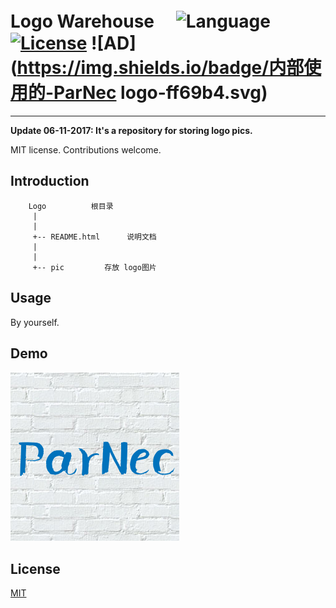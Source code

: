

# Logo Warehouse　 ![Language](https://img.shields.io/badge/format-jpg-orange.svg) [![License](https://img.shields.io/badge/license-MIT-blue.svg)](./LICENSE.md) ![AD](https://img.shields.io/badge/内部使用的-ParNec logo-ff69b4.svg)


-----------------


**Update 06-11-2017: It's a repository for storing logo pics.**

MIT license. Contributions welcome.

## Introduction

	    Logo          根目录
	     |
	     |
	     +-- README.html      说明文档
	     |
	     |
	     +-- pic         存放 logo图片



## Usage

By yourself.

## Demo
![](https://github.com/parnec/Logo/blob/master/pic/parnec-logo-1.png)

## License

[MIT](https://github.com/parnec/Logo/blob/master/LICENSE.md)

